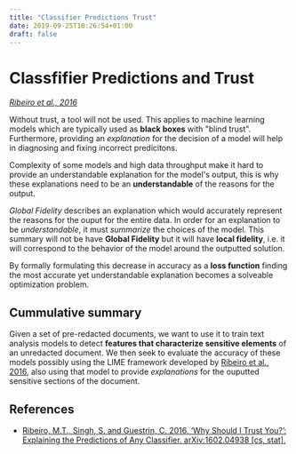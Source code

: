 ```yaml
---
title: "Classifier Predictions Trust"
date: 2019-09-25T10:26:54+01:00
draft: false
---
```


# Classfifier Predictions and Trust
[_Ribeiro et al., 2016_](http://arxiv.org/abs/1602.04938)

Without trust, a tool will not be used. This applies to machine learning models which are typically used as **black boxes** with "blind trust". Furthermore, providing an *explanation* for the decision of a model will help in diagnosing and fixing incorrect predicitons.

Complexity of some models and high data throughput make it hard to provide an understandable explanation for the model's output, this is why these explanations need to be an **understandable** of the reasons for the output.

*Global Fidelity* describes an explanation which would accurately represent the reasons for the ouput for the entire data. In order for an explanation to be *understandable*, it must *summarize* the choices of the model. This summary will not be have **Global Fidelity** but it will have **local fidelity**, i.e. it will correspond to the behavior of the model around the outputted solution.

By formally formulating this decrease in accuracy as a **loss function** finding the most accurate yet understandable explanation becomes a solveable optimization problem.

## Cummulative summary

Given a set of pre-redacted documents, we want to use it to train text analysis models to detect **features that characterize sensitive elements** of an unredacted document. We then seek to evaluate the accuracy of these models possibly using the LIME framework developed by [Ribeiro et al., 2016](http://arxiv.org/abs/1602.04938), also using that model to provide *explanations* for the ouputted sensitive sections of the document.


## References
* [Ribeiro, M.T., Singh, S. and Guestrin, C. 2016. ‘Why Should I Trust You?’: Explaining the Predictions of Any Classifier. arXiv:1602.04938 [cs, stat].](http://arxiv.org/abs/1602.04938)
